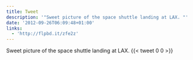 ```yaml
---
title: Tweet
description: '"Sweet picture of the space shuttle landing at LAX. "'
date: '2012-09-26T06:09:48+01:00'
links:
  - 'http://flpbd.it/zfe2z'
---
```

Sweet picture of the space shuttle landing at LAX. 
      {{< tweet 0 0 >}}
    
